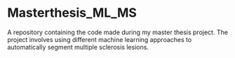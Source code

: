 # Masterthesis_ML_MS
A repository containing the code made during my master thesis project. The project involves using different machine learning approaches to automatically segment multiple sclerosis lesions.
